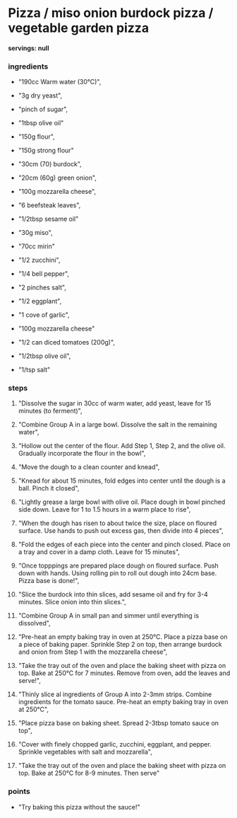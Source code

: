 # Pizza / miso onion burdock pizza / vegetable garden pizza
#### servings: null
### ingredients
- "190cc Warm water (30°C)",
- "3g dry yeast",
- "pinch of sugar",
- "1tbsp olive oil"

- "150g flour",
- "150g strong flour"

- "30cm (70) burdock",
- "20cm (60g) green onion",
- "100g mozzarella cheese",
- "6 beefsteak leaves",
- "1/2tbsp sesame oil"

- "30g miso",
- "70cc mirin"

- "1/2 zucchini",
- "1/4 bell pepper",
- "2 pinches salt",
- "1/2 eggplant",
- "1 cove of garlic",
- "100g mozzarella cheese"

- "1/2 can diced tomatoes (200g)",
- "1/2tbsp olive oil",
- "1/tsp salt"

### steps
1. "Dissolve the sugar in 30cc of warm water, add yeast, leave for 15 minutes (to ferment)",

2. "Combine Group A in a large bowl. Dissolve the salt in the remaining water",

3. "Hollow out the center of the flour. Add Step 1, Step 2, and the olive oil. Gradually incorporate the flour in the bowl",

4. "Move the dough to a clean counter and knead",

5. "Knead for about 15 minutes, fold edges into center until the dough is a ball. Pinch it closed",

6. "Lightly grease a large bowl with olive oil. Place dough in bowl pinched side down. Leave for 1 to 1.5 hours in a warm place to rise",

7. "When the dough has risen to about twice the size, place on floured surface. Use hands to push out excess gas, then divide into 4 pieces",

8. "Fold the edges of each piece into the center and pinch closed. Place on a tray and cover in a damp cloth. Leave for 15 minutes",

9. "Once topppings are prepared place dough on floured surface. Push down with hands. Using rolling pin to roll out dough into 24cm base. Pizza base is done!",

10. "Slice the burdock into thin slices, add sesame oil and fry for 3-4 minutes. Slice onion into thin slices.",

11. "Combine Group A in small pan and simmer until everything is dissolved",

12. "Pre-heat an empty baking tray in oven at 250°C. Place a pizza base on a piece of baking paper. Sprinkle Step 2 on top, then arrange burdock and onion from Step 1 with the mozzarella cheese",

13. "Take the tray out of the oven and place the baking sheet with pizza on top. Bake at 250°C for 7 minutes. Remove from oven, add the leaves and serve!",

14. "Thinly slice al ingredients of Group A into 2-3mm strips. Combine ingredients for the tomato sauce. Pre-heat an empty baking tray in oven at 250°C",

15. "Place pizza base on baking sheet. Spread 2-3tbsp tomato sauce on top",

16. "Cover with finely chopped garlic, zucchini, eggplant, and pepper. Sprinkle vegetables with salt and mozzarella",

17. "Take the tray out of the oven and place the baking sheet with pizza on top. Bake at 250°C for 8-9 minutes. Then serve"

### points
- "Try baking this pizza without the sauce!"